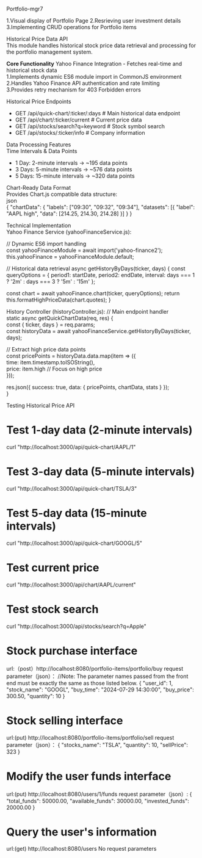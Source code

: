 
Portfolio-mgr7

1.Visual display of Portfolio Page
2.Resrieving user investment details
3.Implementing CRUD operations for Portfolio items

Historical Price Data API  
This module handles historical stock price data retrieval and processing for the portfolio management system.  

**Core Functionality**
Yahoo Finance Integration - Fetches real-time and historical stock data  
1.Implements dynamic ES6 module import in CommonJS environment  
2.Handles Yahoo Finance API authentication and rate limiting  
3.Provides retry mechanism for 403 Forbidden errors  

Historical Price Endpoints  
* GET /api/quick-chart/:ticker/:days     # Main historical data endpoint
* GET /api/chart/:ticker/current         # Current price data
* GET /api/stocks/search?q=keyword       # Stock symbol search
* GET /api/stocks/:ticker/info           # Company information

Data Processing Features  
Time Intervals & Data Points  
* 1 Day: 2-minute intervals → ~195 data points  
* 3 Days: 5-minute intervals → ~576 data points  
* 5 Days: 15-minute intervals → ~320 data points  

Chart-Ready Data Format  
Provides Chart.js compatible data structure:  
json  
{
  "chartData": {
    "labels": ["09:30", "09:32", "09:34"],
    "datasets": [{
      "label": "AAPL high",
      "data": [214.25, 214.30, 214.28]
    }]
  }
}  

Technical Implementation  
Yahoo Finance Service (yahooFinanceService.js):  

// Dynamic ES6 import handling  
const yahooFinanceModule = await import('yahoo-finance2');
this.yahooFinance = yahooFinanceModule.default;

// Historical data retrieval
async getHistoryByDays(ticker, days) {
  const queryOptions = {
    period1: startDate,
    period2: endDate, 
    interval: days === 1 ? '2m' : days === 3 ? '5m' : '15m'
  };
  
  const chart = await yahooFinance.chart(ticker, queryOptions);
  return this.formatHighPriceData(chart.quotes);
}

History Controller (historyController.js):
// Main endpoint handler  
static async getQuickChartData(req, res) {  
  const { ticker, days } = req.params;  
  const historyData = await yahooFinanceService.getHistoryByDays(ticker, days);  
  
  // Extract high price data points  
  const pricePoints = historyData.data.map(item => ({  
    time: item.timestamp.toISOString(),  
    price: item.high  // Focus on high price  
  }));  
  
  res.json({ success: true, data: { pricePoints, chartData, stats } });  
}  

Testing Historical Price API  
# Test 1-day data (2-minute intervals)
curl "http://localhost:3000/api/quick-chart/AAPL/1"

# Test 3-day data (5-minute intervals)  
curl "http://localhost:3000/api/quick-chart/TSLA/3"

# Test 5-day data (15-minute intervals)
curl "http://localhost:3000/api/quick-chart/GOOGL/5"

# Test current price
curl "http://localhost:3000/api/chart/AAPL/current"

# Test stock search
curl "http://localhost:3000/api/stocks/search?q=Apple"


# Stock purchase interface
  url:（post）http://localhost:8080/portfolio-items/portfolio/buy
  request parameter（json）：
  //Note: The parameter names passed from the front end must be exactly the same as those listed below.
  {
  "user_id": 1,
  "stock_name": "GOOGL",
  "buy_time": "2024-07-29 14:30:00",
  "buy_price": 300.50,
  "quantity": 10
  }

# Stock selling interface
  url:(put) http://localhost:8080/portfolio-items/portfolio/sell
  request parameter（json）：
  {
    "stocks_name": "TSLA",
    "quantity": 10,
    "sellPrice": 323
  }

# Modify the user funds interface
  url:(put) http://localhost:8080/users/1/funds
  request parameter（json）:
  {
  "total_funds": 50000.00,
  "available_funds": 30000.00,
  "invested_funds": 20000.00
  }

# Query the user's information
  url:(get) http://localhost:8080/users
  No request parameters



